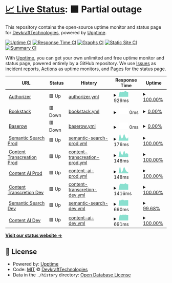 # [📈 Live Status](https://DevkraftTechnologies.github.io/upptime): <!--live status--> **🟧 Partial outage**

This repository contains the open-source uptime monitor and status page for [DevkraftTechnologies](https://DevkraftTechnologies.github.io/upptime), powered by [Upptime](https://github.com/upptime/upptime).

[![Uptime CI](https://github.com/DevkraftTechnologies/upptime/workflows/Uptime%20CI/badge.svg)](https://github.com/DevkraftTechnologies/upptime/actions?query=workflow%3A%22Uptime+CI%22)
[![Response Time CI](https://github.com/DevkraftTechnologies/upptime/workflows/Response%20Time%20CI/badge.svg)](https://github.com/DevkraftTechnologies/upptime/actions?query=workflow%3A%22Response+Time+CI%22)
[![Graphs CI](https://github.com/DevkraftTechnologies/upptime/workflows/Graphs%20CI/badge.svg)](https://github.com/DevkraftTechnologies/upptime/actions?query=workflow%3A%22Graphs+CI%22)
[![Static Site CI](https://github.com/DevkraftTechnologies/upptime/workflows/Static%20Site%20CI/badge.svg)](https://github.com/DevkraftTechnologies/upptime/actions?query=workflow%3A%22Static+Site+CI%22)
[![Summary CI](https://github.com/DevkraftTechnologies/upptime/workflows/Summary%20CI/badge.svg)](https://github.com/DevkraftTechnologies/upptime/actions?query=workflow%3A%22Summary+CI%22)

With [Upptime](https://upptime.js.org), you can get your own unlimited and free uptime monitor and status page, powered entirely by a GitHub repository. We use [Issues](https://github.com/DevkraftTechnologies/upptime/issues) as incident reports, [Actions](https://github.com/DevkraftTechnologies/upptime/actions) as uptime monitors, and [Pages](https://DevkraftTechnologies.github.io/upptime) for the status page.

<!--start: status pages-->
<!-- This summary is generated by Upptime (https://github.com/upptime/upptime) -->
<!-- Do not edit this manually, your changes will be overwritten -->
<!-- prettier-ignore -->
| URL | Status | History | Response Time | Uptime |
| --- | ------ | ------- | ------------- | ------ |
| <img alt="" src="https://icons.duckduckgo.com/ip3/auth-dev.devkraft.in.ico" height="13"> [Authorizer](https://auth-dev.devkraft.in/dashboard/) | 🟩 Up | [authorizer.yml](https://github.com/DevkraftTechnologies/upptime/commits/HEAD/history/authorizer.yml) | <details><summary><img alt="Response time graph" src="./graphs/authorizer/response-time-week.png" height="20"> 929ms</summary><br><a href="https://status.devkraft.in/history/authorizer"><img alt="Response time 943" src="https://img.shields.io/endpoint?url=https%3A%2F%2Fraw.githubusercontent.com%2FDevkraftTechnologies%2Fupptime%2FHEAD%2Fapi%2Fauthorizer%2Fresponse-time.json"></a><br><a href="https://status.devkraft.in/history/authorizer"><img alt="24-hour response time 879" src="https://img.shields.io/endpoint?url=https%3A%2F%2Fraw.githubusercontent.com%2FDevkraftTechnologies%2Fupptime%2FHEAD%2Fapi%2Fauthorizer%2Fresponse-time-day.json"></a><br><a href="https://status.devkraft.in/history/authorizer"><img alt="7-day response time 929" src="https://img.shields.io/endpoint?url=https%3A%2F%2Fraw.githubusercontent.com%2FDevkraftTechnologies%2Fupptime%2FHEAD%2Fapi%2Fauthorizer%2Fresponse-time-week.json"></a><br><a href="https://status.devkraft.in/history/authorizer"><img alt="30-day response time 946" src="https://img.shields.io/endpoint?url=https%3A%2F%2Fraw.githubusercontent.com%2FDevkraftTechnologies%2Fupptime%2FHEAD%2Fapi%2Fauthorizer%2Fresponse-time-month.json"></a><br><a href="https://status.devkraft.in/history/authorizer"><img alt="1-year response time 943" src="https://img.shields.io/endpoint?url=https%3A%2F%2Fraw.githubusercontent.com%2FDevkraftTechnologies%2Fupptime%2FHEAD%2Fapi%2Fauthorizer%2Fresponse-time-year.json"></a></details> | <details><summary><a href="https://status.devkraft.in/history/authorizer">100.00%</a></summary><a href="https://status.devkraft.in/history/authorizer"><img alt="All-time uptime 99.86%" src="https://img.shields.io/endpoint?url=https%3A%2F%2Fraw.githubusercontent.com%2FDevkraftTechnologies%2Fupptime%2FHEAD%2Fapi%2Fauthorizer%2Fuptime.json"></a><br><a href="https://status.devkraft.in/history/authorizer"><img alt="24-hour uptime 100.00%" src="https://img.shields.io/endpoint?url=https%3A%2F%2Fraw.githubusercontent.com%2FDevkraftTechnologies%2Fupptime%2FHEAD%2Fapi%2Fauthorizer%2Fuptime-day.json"></a><br><a href="https://status.devkraft.in/history/authorizer"><img alt="7-day uptime 100.00%" src="https://img.shields.io/endpoint?url=https%3A%2F%2Fraw.githubusercontent.com%2FDevkraftTechnologies%2Fupptime%2FHEAD%2Fapi%2Fauthorizer%2Fuptime-week.json"></a><br><a href="https://status.devkraft.in/history/authorizer"><img alt="30-day uptime 100.00%" src="https://img.shields.io/endpoint?url=https%3A%2F%2Fraw.githubusercontent.com%2FDevkraftTechnologies%2Fupptime%2FHEAD%2Fapi%2Fauthorizer%2Fuptime-month.json"></a><br><a href="https://status.devkraft.in/history/authorizer"><img alt="1-year uptime 99.86%" src="https://img.shields.io/endpoint?url=https%3A%2F%2Fraw.githubusercontent.com%2FDevkraftTechnologies%2Fupptime%2FHEAD%2Fapi%2Fauthorizer%2Fuptime-year.json"></a></details>
| <img alt="" src="https://icons.duckduckgo.com/ip3/bookstack.devkraft.in.ico" height="13"> [Bookstack](https://bookstack.devkraft.in/) | 🟥 Down | [bookstack.yml](https://github.com/DevkraftTechnologies/upptime/commits/HEAD/history/bookstack.yml) | <details><summary><img alt="Response time graph" src="./graphs/bookstack/response-time-week.png" height="20"> 0ms</summary><br><a href="https://status.devkraft.in/history/bookstack"><img alt="Response time 1289" src="https://img.shields.io/endpoint?url=https%3A%2F%2Fraw.githubusercontent.com%2FDevkraftTechnologies%2Fupptime%2FHEAD%2Fapi%2Fbookstack%2Fresponse-time.json"></a><br><a href="https://status.devkraft.in/history/bookstack"><img alt="24-hour response time 0" src="https://img.shields.io/endpoint?url=https%3A%2F%2Fraw.githubusercontent.com%2FDevkraftTechnologies%2Fupptime%2FHEAD%2Fapi%2Fbookstack%2Fresponse-time-day.json"></a><br><a href="https://status.devkraft.in/history/bookstack"><img alt="7-day response time 0" src="https://img.shields.io/endpoint?url=https%3A%2F%2Fraw.githubusercontent.com%2FDevkraftTechnologies%2Fupptime%2FHEAD%2Fapi%2Fbookstack%2Fresponse-time-week.json"></a><br><a href="https://status.devkraft.in/history/bookstack"><img alt="30-day response time 0" src="https://img.shields.io/endpoint?url=https%3A%2F%2Fraw.githubusercontent.com%2FDevkraftTechnologies%2Fupptime%2FHEAD%2Fapi%2Fbookstack%2Fresponse-time-month.json"></a><br><a href="https://status.devkraft.in/history/bookstack"><img alt="1-year response time 1289" src="https://img.shields.io/endpoint?url=https%3A%2F%2Fraw.githubusercontent.com%2FDevkraftTechnologies%2Fupptime%2FHEAD%2Fapi%2Fbookstack%2Fresponse-time-year.json"></a></details> | <details><summary><a href="https://status.devkraft.in/history/bookstack">0.00%</a></summary><a href="https://status.devkraft.in/history/bookstack"><img alt="All-time uptime 55.49%" src="https://img.shields.io/endpoint?url=https%3A%2F%2Fraw.githubusercontent.com%2FDevkraftTechnologies%2Fupptime%2FHEAD%2Fapi%2Fbookstack%2Fuptime.json"></a><br><a href="https://status.devkraft.in/history/bookstack"><img alt="24-hour uptime 0.00%" src="https://img.shields.io/endpoint?url=https%3A%2F%2Fraw.githubusercontent.com%2FDevkraftTechnologies%2Fupptime%2FHEAD%2Fapi%2Fbookstack%2Fuptime-day.json"></a><br><a href="https://status.devkraft.in/history/bookstack"><img alt="7-day uptime 0.00%" src="https://img.shields.io/endpoint?url=https%3A%2F%2Fraw.githubusercontent.com%2FDevkraftTechnologies%2Fupptime%2FHEAD%2Fapi%2Fbookstack%2Fuptime-week.json"></a><br><a href="https://status.devkraft.in/history/bookstack"><img alt="30-day uptime 1.38%" src="https://img.shields.io/endpoint?url=https%3A%2F%2Fraw.githubusercontent.com%2FDevkraftTechnologies%2Fupptime%2FHEAD%2Fapi%2Fbookstack%2Fuptime-month.json"></a><br><a href="https://status.devkraft.in/history/bookstack"><img alt="1-year uptime 55.49%" src="https://img.shields.io/endpoint?url=https%3A%2F%2Fraw.githubusercontent.com%2FDevkraftTechnologies%2Fupptime%2FHEAD%2Fapi%2Fbookstack%2Fuptime-year.json"></a></details>
| <img alt="" src="https://icons.duckduckgo.com/ip3/baserow.devkraft.in.ico" height="13"> [Baserow](https://baserow.devkraft.in/) | 🟥 Down | [baserow.yml](https://github.com/DevkraftTechnologies/upptime/commits/HEAD/history/baserow.yml) | <details><summary><img alt="Response time graph" src="./graphs/baserow/response-time-week.png" height="20"> 0ms</summary><br><a href="https://status.devkraft.in/history/baserow"><img alt="Response time 2051" src="https://img.shields.io/endpoint?url=https%3A%2F%2Fraw.githubusercontent.com%2FDevkraftTechnologies%2Fupptime%2FHEAD%2Fapi%2Fbaserow%2Fresponse-time.json"></a><br><a href="https://status.devkraft.in/history/baserow"><img alt="24-hour response time 0" src="https://img.shields.io/endpoint?url=https%3A%2F%2Fraw.githubusercontent.com%2FDevkraftTechnologies%2Fupptime%2FHEAD%2Fapi%2Fbaserow%2Fresponse-time-day.json"></a><br><a href="https://status.devkraft.in/history/baserow"><img alt="7-day response time 0" src="https://img.shields.io/endpoint?url=https%3A%2F%2Fraw.githubusercontent.com%2FDevkraftTechnologies%2Fupptime%2FHEAD%2Fapi%2Fbaserow%2Fresponse-time-week.json"></a><br><a href="https://status.devkraft.in/history/baserow"><img alt="30-day response time 0" src="https://img.shields.io/endpoint?url=https%3A%2F%2Fraw.githubusercontent.com%2FDevkraftTechnologies%2Fupptime%2FHEAD%2Fapi%2Fbaserow%2Fresponse-time-month.json"></a><br><a href="https://status.devkraft.in/history/baserow"><img alt="1-year response time 2051" src="https://img.shields.io/endpoint?url=https%3A%2F%2Fraw.githubusercontent.com%2FDevkraftTechnologies%2Fupptime%2FHEAD%2Fapi%2Fbaserow%2Fresponse-time-year.json"></a></details> | <details><summary><a href="https://status.devkraft.in/history/baserow">0.00%</a></summary><a href="https://status.devkraft.in/history/baserow"><img alt="All-time uptime 55.49%" src="https://img.shields.io/endpoint?url=https%3A%2F%2Fraw.githubusercontent.com%2FDevkraftTechnologies%2Fupptime%2FHEAD%2Fapi%2Fbaserow%2Fuptime.json"></a><br><a href="https://status.devkraft.in/history/baserow"><img alt="24-hour uptime 0.00%" src="https://img.shields.io/endpoint?url=https%3A%2F%2Fraw.githubusercontent.com%2FDevkraftTechnologies%2Fupptime%2FHEAD%2Fapi%2Fbaserow%2Fuptime-day.json"></a><br><a href="https://status.devkraft.in/history/baserow"><img alt="7-day uptime 0.00%" src="https://img.shields.io/endpoint?url=https%3A%2F%2Fraw.githubusercontent.com%2FDevkraftTechnologies%2Fupptime%2FHEAD%2Fapi%2Fbaserow%2Fuptime-week.json"></a><br><a href="https://status.devkraft.in/history/baserow"><img alt="30-day uptime 1.38%" src="https://img.shields.io/endpoint?url=https%3A%2F%2Fraw.githubusercontent.com%2FDevkraftTechnologies%2Fupptime%2FHEAD%2Fapi%2Fbaserow%2Fuptime-month.json"></a><br><a href="https://status.devkraft.in/history/baserow"><img alt="1-year uptime 55.49%" src="https://img.shields.io/endpoint?url=https%3A%2F%2Fraw.githubusercontent.com%2FDevkraftTechnologies%2Fupptime%2FHEAD%2Fapi%2Fbaserow%2Fuptime-year.json"></a></details>
| <img alt="" src="https://icons.duckduckgo.com/ip3/semantic-genai.indegene.com.ico" height="13"> [Semantic Search Prod](https://semantic-genai.indegene.com/api/v1/health) | 🟩 Up | [semantic-search-prod.yml](https://github.com/DevkraftTechnologies/upptime/commits/HEAD/history/semantic-search-prod.yml) | <details><summary><img alt="Response time graph" src="./graphs/semantic-search-prod/response-time-week.png" height="20"> 176ms</summary><br><a href="https://status.devkraft.in/history/semantic-search-prod"><img alt="Response time 161" src="https://img.shields.io/endpoint?url=https%3A%2F%2Fraw.githubusercontent.com%2FDevkraftTechnologies%2Fupptime%2FHEAD%2Fapi%2Fsemantic-search-prod%2Fresponse-time.json"></a><br><a href="https://status.devkraft.in/history/semantic-search-prod"><img alt="24-hour response time 152" src="https://img.shields.io/endpoint?url=https%3A%2F%2Fraw.githubusercontent.com%2FDevkraftTechnologies%2Fupptime%2FHEAD%2Fapi%2Fsemantic-search-prod%2Fresponse-time-day.json"></a><br><a href="https://status.devkraft.in/history/semantic-search-prod"><img alt="7-day response time 176" src="https://img.shields.io/endpoint?url=https%3A%2F%2Fraw.githubusercontent.com%2FDevkraftTechnologies%2Fupptime%2FHEAD%2Fapi%2Fsemantic-search-prod%2Fresponse-time-week.json"></a><br><a href="https://status.devkraft.in/history/semantic-search-prod"><img alt="30-day response time 175" src="https://img.shields.io/endpoint?url=https%3A%2F%2Fraw.githubusercontent.com%2FDevkraftTechnologies%2Fupptime%2FHEAD%2Fapi%2Fsemantic-search-prod%2Fresponse-time-month.json"></a><br><a href="https://status.devkraft.in/history/semantic-search-prod"><img alt="1-year response time 161" src="https://img.shields.io/endpoint?url=https%3A%2F%2Fraw.githubusercontent.com%2FDevkraftTechnologies%2Fupptime%2FHEAD%2Fapi%2Fsemantic-search-prod%2Fresponse-time-year.json"></a></details> | <details><summary><a href="https://status.devkraft.in/history/semantic-search-prod">100.00%</a></summary><a href="https://status.devkraft.in/history/semantic-search-prod"><img alt="All-time uptime 99.27%" src="https://img.shields.io/endpoint?url=https%3A%2F%2Fraw.githubusercontent.com%2FDevkraftTechnologies%2Fupptime%2FHEAD%2Fapi%2Fsemantic-search-prod%2Fuptime.json"></a><br><a href="https://status.devkraft.in/history/semantic-search-prod"><img alt="24-hour uptime 100.00%" src="https://img.shields.io/endpoint?url=https%3A%2F%2Fraw.githubusercontent.com%2FDevkraftTechnologies%2Fupptime%2FHEAD%2Fapi%2Fsemantic-search-prod%2Fuptime-day.json"></a><br><a href="https://status.devkraft.in/history/semantic-search-prod"><img alt="7-day uptime 100.00%" src="https://img.shields.io/endpoint?url=https%3A%2F%2Fraw.githubusercontent.com%2FDevkraftTechnologies%2Fupptime%2FHEAD%2Fapi%2Fsemantic-search-prod%2Fuptime-week.json"></a><br><a href="https://status.devkraft.in/history/semantic-search-prod"><img alt="30-day uptime 100.00%" src="https://img.shields.io/endpoint?url=https%3A%2F%2Fraw.githubusercontent.com%2FDevkraftTechnologies%2Fupptime%2FHEAD%2Fapi%2Fsemantic-search-prod%2Fuptime-month.json"></a><br><a href="https://status.devkraft.in/history/semantic-search-prod"><img alt="1-year uptime 99.27%" src="https://img.shields.io/endpoint?url=https%3A%2F%2Fraw.githubusercontent.com%2FDevkraftTechnologies%2Fupptime%2FHEAD%2Fapi%2Fsemantic-search-prod%2Fuptime-year.json"></a></details>
| <img alt="" src="https://icons.duckduckgo.com/ip3/content-genai.indegene.com.ico" height="13"> [Content Transcreation Prod](https://content-genai.indegene.com/api/health) | 🟩 Up | [content-transcreation-prod.yml](https://github.com/DevkraftTechnologies/upptime/commits/HEAD/history/content-transcreation-prod.yml) | <details><summary><img alt="Response time graph" src="./graphs/content-transcreation-prod/response-time-week.png" height="20"> 148ms</summary><br><a href="https://status.devkraft.in/history/content-transcreation-prod"><img alt="Response time 146" src="https://img.shields.io/endpoint?url=https%3A%2F%2Fraw.githubusercontent.com%2FDevkraftTechnologies%2Fupptime%2FHEAD%2Fapi%2Fcontent-transcreation-prod%2Fresponse-time.json"></a><br><a href="https://status.devkraft.in/history/content-transcreation-prod"><img alt="24-hour response time 96" src="https://img.shields.io/endpoint?url=https%3A%2F%2Fraw.githubusercontent.com%2FDevkraftTechnologies%2Fupptime%2FHEAD%2Fapi%2Fcontent-transcreation-prod%2Fresponse-time-day.json"></a><br><a href="https://status.devkraft.in/history/content-transcreation-prod"><img alt="7-day response time 148" src="https://img.shields.io/endpoint?url=https%3A%2F%2Fraw.githubusercontent.com%2FDevkraftTechnologies%2Fupptime%2FHEAD%2Fapi%2Fcontent-transcreation-prod%2Fresponse-time-week.json"></a><br><a href="https://status.devkraft.in/history/content-transcreation-prod"><img alt="30-day response time 133" src="https://img.shields.io/endpoint?url=https%3A%2F%2Fraw.githubusercontent.com%2FDevkraftTechnologies%2Fupptime%2FHEAD%2Fapi%2Fcontent-transcreation-prod%2Fresponse-time-month.json"></a><br><a href="https://status.devkraft.in/history/content-transcreation-prod"><img alt="1-year response time 146" src="https://img.shields.io/endpoint?url=https%3A%2F%2Fraw.githubusercontent.com%2FDevkraftTechnologies%2Fupptime%2FHEAD%2Fapi%2Fcontent-transcreation-prod%2Fresponse-time-year.json"></a></details> | <details><summary><a href="https://status.devkraft.in/history/content-transcreation-prod">100.00%</a></summary><a href="https://status.devkraft.in/history/content-transcreation-prod"><img alt="All-time uptime 99.99%" src="https://img.shields.io/endpoint?url=https%3A%2F%2Fraw.githubusercontent.com%2FDevkraftTechnologies%2Fupptime%2FHEAD%2Fapi%2Fcontent-transcreation-prod%2Fuptime.json"></a><br><a href="https://status.devkraft.in/history/content-transcreation-prod"><img alt="24-hour uptime 100.00%" src="https://img.shields.io/endpoint?url=https%3A%2F%2Fraw.githubusercontent.com%2FDevkraftTechnologies%2Fupptime%2FHEAD%2Fapi%2Fcontent-transcreation-prod%2Fuptime-day.json"></a><br><a href="https://status.devkraft.in/history/content-transcreation-prod"><img alt="7-day uptime 100.00%" src="https://img.shields.io/endpoint?url=https%3A%2F%2Fraw.githubusercontent.com%2FDevkraftTechnologies%2Fupptime%2FHEAD%2Fapi%2Fcontent-transcreation-prod%2Fuptime-week.json"></a><br><a href="https://status.devkraft.in/history/content-transcreation-prod"><img alt="30-day uptime 100.00%" src="https://img.shields.io/endpoint?url=https%3A%2F%2Fraw.githubusercontent.com%2FDevkraftTechnologies%2Fupptime%2FHEAD%2Fapi%2Fcontent-transcreation-prod%2Fuptime-month.json"></a><br><a href="https://status.devkraft.in/history/content-transcreation-prod"><img alt="1-year uptime 99.99%" src="https://img.shields.io/endpoint?url=https%3A%2F%2Fraw.githubusercontent.com%2FDevkraftTechnologies%2Fupptime%2FHEAD%2Fapi%2Fcontent-transcreation-prod%2Fuptime-year.json"></a></details>
| <img alt="" src="https://icons.duckduckgo.com/ip3/content-ai-genai.indegene.com.ico" height="13"> [Content AI Prod](https://content-ai-genai.indegene.com/api/health/) | 🟩 Up | [content-ai-prod.yml](https://github.com/DevkraftTechnologies/upptime/commits/HEAD/history/content-ai-prod.yml) | <details><summary><img alt="Response time graph" src="./graphs/content-ai-prod/response-time-week.png" height="20"> 148ms</summary><br><a href="https://status.devkraft.in/history/content-ai-prod"><img alt="Response time 147" src="https://img.shields.io/endpoint?url=https%3A%2F%2Fraw.githubusercontent.com%2FDevkraftTechnologies%2Fupptime%2FHEAD%2Fapi%2Fcontent-ai-prod%2Fresponse-time.json"></a><br><a href="https://status.devkraft.in/history/content-ai-prod"><img alt="24-hour response time 71" src="https://img.shields.io/endpoint?url=https%3A%2F%2Fraw.githubusercontent.com%2FDevkraftTechnologies%2Fupptime%2FHEAD%2Fapi%2Fcontent-ai-prod%2Fresponse-time-day.json"></a><br><a href="https://status.devkraft.in/history/content-ai-prod"><img alt="7-day response time 148" src="https://img.shields.io/endpoint?url=https%3A%2F%2Fraw.githubusercontent.com%2FDevkraftTechnologies%2Fupptime%2FHEAD%2Fapi%2Fcontent-ai-prod%2Fresponse-time-week.json"></a><br><a href="https://status.devkraft.in/history/content-ai-prod"><img alt="30-day response time 133" src="https://img.shields.io/endpoint?url=https%3A%2F%2Fraw.githubusercontent.com%2FDevkraftTechnologies%2Fupptime%2FHEAD%2Fapi%2Fcontent-ai-prod%2Fresponse-time-month.json"></a><br><a href="https://status.devkraft.in/history/content-ai-prod"><img alt="1-year response time 147" src="https://img.shields.io/endpoint?url=https%3A%2F%2Fraw.githubusercontent.com%2FDevkraftTechnologies%2Fupptime%2FHEAD%2Fapi%2Fcontent-ai-prod%2Fresponse-time-year.json"></a></details> | <details><summary><a href="https://status.devkraft.in/history/content-ai-prod">100.00%</a></summary><a href="https://status.devkraft.in/history/content-ai-prod"><img alt="All-time uptime 99.99%" src="https://img.shields.io/endpoint?url=https%3A%2F%2Fraw.githubusercontent.com%2FDevkraftTechnologies%2Fupptime%2FHEAD%2Fapi%2Fcontent-ai-prod%2Fuptime.json"></a><br><a href="https://status.devkraft.in/history/content-ai-prod"><img alt="24-hour uptime 100.00%" src="https://img.shields.io/endpoint?url=https%3A%2F%2Fraw.githubusercontent.com%2FDevkraftTechnologies%2Fupptime%2FHEAD%2Fapi%2Fcontent-ai-prod%2Fuptime-day.json"></a><br><a href="https://status.devkraft.in/history/content-ai-prod"><img alt="7-day uptime 100.00%" src="https://img.shields.io/endpoint?url=https%3A%2F%2Fraw.githubusercontent.com%2FDevkraftTechnologies%2Fupptime%2FHEAD%2Fapi%2Fcontent-ai-prod%2Fuptime-week.json"></a><br><a href="https://status.devkraft.in/history/content-ai-prod"><img alt="30-day uptime 100.00%" src="https://img.shields.io/endpoint?url=https%3A%2F%2Fraw.githubusercontent.com%2FDevkraftTechnologies%2Fupptime%2FHEAD%2Fapi%2Fcontent-ai-prod%2Fuptime-month.json"></a><br><a href="https://status.devkraft.in/history/content-ai-prod"><img alt="1-year uptime 99.99%" src="https://img.shields.io/endpoint?url=https%3A%2F%2Fraw.githubusercontent.com%2FDevkraftTechnologies%2Fupptime%2FHEAD%2Fapi%2Fcontent-ai-prod%2Fuptime-year.json"></a></details>
| <img alt="" src="https://icons.duckduckgo.com/ip3/texttovid-dev.devkraft.in.ico" height="13"> [Content Transcretion Dev](https://texttovid-dev.devkraft.in/api/health/) | 🟩 Up | [content-transcretion-dev.yml](https://github.com/DevkraftTechnologies/upptime/commits/HEAD/history/content-transcretion-dev.yml) | <details><summary><img alt="Response time graph" src="./graphs/content-transcretion-dev/response-time-week.png" height="20"> 1416ms</summary><br><a href="https://status.devkraft.in/history/content-transcretion-dev"><img alt="Response time 1380" src="https://img.shields.io/endpoint?url=https%3A%2F%2Fraw.githubusercontent.com%2FDevkraftTechnologies%2Fupptime%2FHEAD%2Fapi%2Fcontent-transcretion-dev%2Fresponse-time.json"></a><br><a href="https://status.devkraft.in/history/content-transcretion-dev"><img alt="24-hour response time 1344" src="https://img.shields.io/endpoint?url=https%3A%2F%2Fraw.githubusercontent.com%2FDevkraftTechnologies%2Fupptime%2FHEAD%2Fapi%2Fcontent-transcretion-dev%2Fresponse-time-day.json"></a><br><a href="https://status.devkraft.in/history/content-transcretion-dev"><img alt="7-day response time 1416" src="https://img.shields.io/endpoint?url=https%3A%2F%2Fraw.githubusercontent.com%2FDevkraftTechnologies%2Fupptime%2FHEAD%2Fapi%2Fcontent-transcretion-dev%2Fresponse-time-week.json"></a><br><a href="https://status.devkraft.in/history/content-transcretion-dev"><img alt="30-day response time 1361" src="https://img.shields.io/endpoint?url=https%3A%2F%2Fraw.githubusercontent.com%2FDevkraftTechnologies%2Fupptime%2FHEAD%2Fapi%2Fcontent-transcretion-dev%2Fresponse-time-month.json"></a><br><a href="https://status.devkraft.in/history/content-transcretion-dev"><img alt="1-year response time 1380" src="https://img.shields.io/endpoint?url=https%3A%2F%2Fraw.githubusercontent.com%2FDevkraftTechnologies%2Fupptime%2FHEAD%2Fapi%2Fcontent-transcretion-dev%2Fresponse-time-year.json"></a></details> | <details><summary><a href="https://status.devkraft.in/history/content-transcretion-dev">100.00%</a></summary><a href="https://status.devkraft.in/history/content-transcretion-dev"><img alt="All-time uptime 99.82%" src="https://img.shields.io/endpoint?url=https%3A%2F%2Fraw.githubusercontent.com%2FDevkraftTechnologies%2Fupptime%2FHEAD%2Fapi%2Fcontent-transcretion-dev%2Fuptime.json"></a><br><a href="https://status.devkraft.in/history/content-transcretion-dev"><img alt="24-hour uptime 100.00%" src="https://img.shields.io/endpoint?url=https%3A%2F%2Fraw.githubusercontent.com%2FDevkraftTechnologies%2Fupptime%2FHEAD%2Fapi%2Fcontent-transcretion-dev%2Fuptime-day.json"></a><br><a href="https://status.devkraft.in/history/content-transcretion-dev"><img alt="7-day uptime 100.00%" src="https://img.shields.io/endpoint?url=https%3A%2F%2Fraw.githubusercontent.com%2FDevkraftTechnologies%2Fupptime%2FHEAD%2Fapi%2Fcontent-transcretion-dev%2Fuptime-week.json"></a><br><a href="https://status.devkraft.in/history/content-transcretion-dev"><img alt="30-day uptime 100.00%" src="https://img.shields.io/endpoint?url=https%3A%2F%2Fraw.githubusercontent.com%2FDevkraftTechnologies%2Fupptime%2FHEAD%2Fapi%2Fcontent-transcretion-dev%2Fuptime-month.json"></a><br><a href="https://status.devkraft.in/history/content-transcretion-dev"><img alt="1-year uptime 99.82%" src="https://img.shields.io/endpoint?url=https%3A%2F%2Fraw.githubusercontent.com%2FDevkraftTechnologies%2Fupptime%2FHEAD%2Fapi%2Fcontent-transcretion-dev%2Fuptime-year.json"></a></details>
| <img alt="" src="https://icons.duckduckgo.com/ip3/semantic-dev.devkraft.in.ico" height="13"> [Semantic Search Dev](https://semantic-dev.devkraft.in/api/v1/health) | 🟩 Up | [semantic-search-dev.yml](https://github.com/DevkraftTechnologies/upptime/commits/HEAD/history/semantic-search-dev.yml) | <details><summary><img alt="Response time graph" src="./graphs/semantic-search-dev/response-time-week.png" height="20"> 690ms</summary><br><a href="https://status.devkraft.in/history/semantic-search-dev"><img alt="Response time 715" src="https://img.shields.io/endpoint?url=https%3A%2F%2Fraw.githubusercontent.com%2FDevkraftTechnologies%2Fupptime%2FHEAD%2Fapi%2Fsemantic-search-dev%2Fresponse-time.json"></a><br><a href="https://status.devkraft.in/history/semantic-search-dev"><img alt="24-hour response time 671" src="https://img.shields.io/endpoint?url=https%3A%2F%2Fraw.githubusercontent.com%2FDevkraftTechnologies%2Fupptime%2FHEAD%2Fapi%2Fsemantic-search-dev%2Fresponse-time-day.json"></a><br><a href="https://status.devkraft.in/history/semantic-search-dev"><img alt="7-day response time 690" src="https://img.shields.io/endpoint?url=https%3A%2F%2Fraw.githubusercontent.com%2FDevkraftTechnologies%2Fupptime%2FHEAD%2Fapi%2Fsemantic-search-dev%2Fresponse-time-week.json"></a><br><a href="https://status.devkraft.in/history/semantic-search-dev"><img alt="30-day response time 694" src="https://img.shields.io/endpoint?url=https%3A%2F%2Fraw.githubusercontent.com%2FDevkraftTechnologies%2Fupptime%2FHEAD%2Fapi%2Fsemantic-search-dev%2Fresponse-time-month.json"></a><br><a href="https://status.devkraft.in/history/semantic-search-dev"><img alt="1-year response time 715" src="https://img.shields.io/endpoint?url=https%3A%2F%2Fraw.githubusercontent.com%2FDevkraftTechnologies%2Fupptime%2FHEAD%2Fapi%2Fsemantic-search-dev%2Fresponse-time-year.json"></a></details> | <details><summary><a href="https://status.devkraft.in/history/semantic-search-dev">99.68%</a></summary><a href="https://status.devkraft.in/history/semantic-search-dev"><img alt="All-time uptime 97.24%" src="https://img.shields.io/endpoint?url=https%3A%2F%2Fraw.githubusercontent.com%2FDevkraftTechnologies%2Fupptime%2FHEAD%2Fapi%2Fsemantic-search-dev%2Fuptime.json"></a><br><a href="https://status.devkraft.in/history/semantic-search-dev"><img alt="24-hour uptime 100.00%" src="https://img.shields.io/endpoint?url=https%3A%2F%2Fraw.githubusercontent.com%2FDevkraftTechnologies%2Fupptime%2FHEAD%2Fapi%2Fsemantic-search-dev%2Fuptime-day.json"></a><br><a href="https://status.devkraft.in/history/semantic-search-dev"><img alt="7-day uptime 99.68%" src="https://img.shields.io/endpoint?url=https%3A%2F%2Fraw.githubusercontent.com%2FDevkraftTechnologies%2Fupptime%2FHEAD%2Fapi%2Fsemantic-search-dev%2Fuptime-week.json"></a><br><a href="https://status.devkraft.in/history/semantic-search-dev"><img alt="30-day uptime 98.94%" src="https://img.shields.io/endpoint?url=https%3A%2F%2Fraw.githubusercontent.com%2FDevkraftTechnologies%2Fupptime%2FHEAD%2Fapi%2Fsemantic-search-dev%2Fuptime-month.json"></a><br><a href="https://status.devkraft.in/history/semantic-search-dev"><img alt="1-year uptime 97.24%" src="https://img.shields.io/endpoint?url=https%3A%2F%2Fraw.githubusercontent.com%2FDevkraftTechnologies%2Fupptime%2FHEAD%2Fapi%2Fsemantic-search-dev%2Fuptime-year.json"></a></details>
| <img alt="" src="https://icons.duckduckgo.com/ip3/content-ai-dev.devkraft.in.ico" height="13"> [Content AI Dev](https://content-ai-dev.devkraft.in/api/health/) | 🟩 Up | [content-ai-dev.yml](https://github.com/DevkraftTechnologies/upptime/commits/HEAD/history/content-ai-dev.yml) | <details><summary><img alt="Response time graph" src="./graphs/content-ai-dev/response-time-week.png" height="20"> 691ms</summary><br><a href="https://status.devkraft.in/history/content-ai-dev"><img alt="Response time 698" src="https://img.shields.io/endpoint?url=https%3A%2F%2Fraw.githubusercontent.com%2FDevkraftTechnologies%2Fupptime%2FHEAD%2Fapi%2Fcontent-ai-dev%2Fresponse-time.json"></a><br><a href="https://status.devkraft.in/history/content-ai-dev"><img alt="24-hour response time 675" src="https://img.shields.io/endpoint?url=https%3A%2F%2Fraw.githubusercontent.com%2FDevkraftTechnologies%2Fupptime%2FHEAD%2Fapi%2Fcontent-ai-dev%2Fresponse-time-day.json"></a><br><a href="https://status.devkraft.in/history/content-ai-dev"><img alt="7-day response time 691" src="https://img.shields.io/endpoint?url=https%3A%2F%2Fraw.githubusercontent.com%2FDevkraftTechnologies%2Fupptime%2FHEAD%2Fapi%2Fcontent-ai-dev%2Fresponse-time-week.json"></a><br><a href="https://status.devkraft.in/history/content-ai-dev"><img alt="30-day response time 696" src="https://img.shields.io/endpoint?url=https%3A%2F%2Fraw.githubusercontent.com%2FDevkraftTechnologies%2Fupptime%2FHEAD%2Fapi%2Fcontent-ai-dev%2Fresponse-time-month.json"></a><br><a href="https://status.devkraft.in/history/content-ai-dev"><img alt="1-year response time 698" src="https://img.shields.io/endpoint?url=https%3A%2F%2Fraw.githubusercontent.com%2FDevkraftTechnologies%2Fupptime%2FHEAD%2Fapi%2Fcontent-ai-dev%2Fresponse-time-year.json"></a></details> | <details><summary><a href="https://status.devkraft.in/history/content-ai-dev">100.00%</a></summary><a href="https://status.devkraft.in/history/content-ai-dev"><img alt="All-time uptime 99.83%" src="https://img.shields.io/endpoint?url=https%3A%2F%2Fraw.githubusercontent.com%2FDevkraftTechnologies%2Fupptime%2FHEAD%2Fapi%2Fcontent-ai-dev%2Fuptime.json"></a><br><a href="https://status.devkraft.in/history/content-ai-dev"><img alt="24-hour uptime 100.00%" src="https://img.shields.io/endpoint?url=https%3A%2F%2Fraw.githubusercontent.com%2FDevkraftTechnologies%2Fupptime%2FHEAD%2Fapi%2Fcontent-ai-dev%2Fuptime-day.json"></a><br><a href="https://status.devkraft.in/history/content-ai-dev"><img alt="7-day uptime 100.00%" src="https://img.shields.io/endpoint?url=https%3A%2F%2Fraw.githubusercontent.com%2FDevkraftTechnologies%2Fupptime%2FHEAD%2Fapi%2Fcontent-ai-dev%2Fuptime-week.json"></a><br><a href="https://status.devkraft.in/history/content-ai-dev"><img alt="30-day uptime 100.00%" src="https://img.shields.io/endpoint?url=https%3A%2F%2Fraw.githubusercontent.com%2FDevkraftTechnologies%2Fupptime%2FHEAD%2Fapi%2Fcontent-ai-dev%2Fuptime-month.json"></a><br><a href="https://status.devkraft.in/history/content-ai-dev"><img alt="1-year uptime 99.83%" src="https://img.shields.io/endpoint?url=https%3A%2F%2Fraw.githubusercontent.com%2FDevkraftTechnologies%2Fupptime%2FHEAD%2Fapi%2Fcontent-ai-dev%2Fuptime-year.json"></a></details>

<!--end: status pages-->

[**Visit our status website →**](https://DevkraftTechnologies.github.io/upptime)

## 📄 License

- Powered by: [Upptime](https://github.com/upptime/upptime)
- Code: [MIT](./LICENSE) © [DevkraftTechnologies](https://DevkraftTechnologies.github.io/upptime)
- Data in the `./history` directory: [Open Database License](https://opendatacommons.org/licenses/odbl/1-0/)
